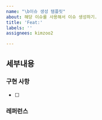 ```yaml
---
name: "\b이슈 생성 템플릿"
about: 해당 이슈를 사용해서 이슈 생성하기.
title: 'Feat:'
labels: ''
assignees: kimzoo2

---
```


## 세부내용
<!-- 간단하고 명확한 이슈명을 작성해주세요. -->
### 구현 사항

- [ ]

### 레퍼런스
